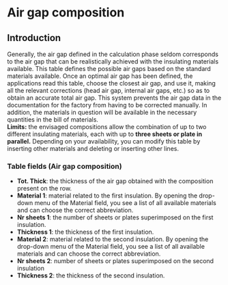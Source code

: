 # Air gap composition

## Introduction
Generally, the air gap defined in the calculation phase seldom corresponds to the air gap that can be realistically achieved with the insulating materials available. This table defines the possible air gaps based on the standard materials available. Once an optimal air gap has been defined, the applications read this table, choose the closest air gap, and use it, making all the relevant corrections (head air gap, internal air gaps, etc.) so as to obtain an accurate total air gap. This system prevents the air gap data in the documentation for the factory from having to be corrected manually. In addition, the materials in question will be available in the necessary quantities in the bill of materials.<br>
**Limits:** the envisaged compositions allow the combination of up to two different insulating materials, each with up to **three sheets or plate in parallel.**
Depending on your availability, you can modify this table by inserting other materials and deleting or inserting other lines.

### Table fields (Air gap composition)

- **Tot. Thick**: the thickness of the air gap obtained with the composition present on the row.
- **Material 1**: material related to the first insulation.
By opening the drop-down menu of the Material field, you see a list of all available materials and can choose the correct abbreviation.
- **Nr sheets 1**: the number of sheets or plates superimposed on the first insulation.
- **Thickness 1**: the thickness of the first insulation.
- **Material 2**: material related to the second insulation.
By opening the drop-down menu of the Material field, you see a list of all available materials and can choose the correct abbreviation.
- **Nr sheets 2**: number of sheets or plates superimposed on the second insulation
- **Thickness 2**: the thickness of the second insulation.
